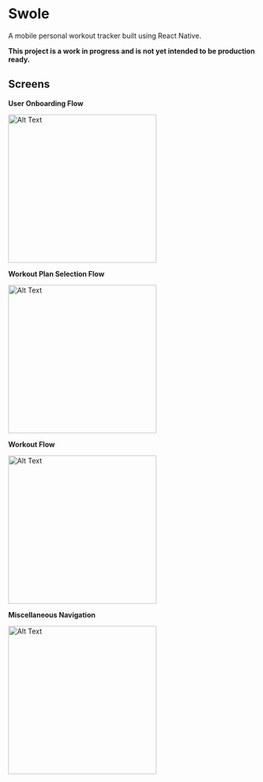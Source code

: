 Swole 
============
A mobile personal workout tracker built using React Native.

**This project is a work in progress and is not yet intended to be production ready.**

## Screens
**User Onboarding Flow**

<img src="https://camo.githubusercontent.com/d2d0e9738cf76003545fa48bbe84b7e8c4dd2403/68747470733a2f2f64726976652e676f6f676c652e636f6d2f75633f6578706f72743d766965772669643d3147674633457378796f616a656158476c6e4f4e484a42634a483079734e635771" alt="Alt Text" data-canonical-src="https://drive.google.com/uc?export=view&amp;id=1GgF3EsxyoajeaXGlnONHJBcJH0ysNcWq" width="300" style="max-width:100%;">

**Workout Plan Selection Flow**

<img src="https://camo.githubusercontent.com/0525be094b1aaa05eacc22ec446f44e6a67b1630/68747470733a2f2f64726976652e676f6f676c652e636f6d2f75633f6578706f72743d766965772669643d31674a4a2d335a454c326748475647427474727164493166654c4147584d7a5a34" alt="Alt Text" data-canonical-src="https://drive.google.com/uc?export=view&amp;id=1gJJ-3ZEL2gHGVGBttrqdI1feLAGXMzZ4" width="300" style="max-width:100%;">

  **Workout Flow**

<img src="https://camo.githubusercontent.com/7237b81da7dc3d6dc0c510ac161aafce9cbd62ce/68747470733a2f2f64726976652e676f6f676c652e636f6d2f75633f6578706f72743d766965772669643d31305f566d76656b50416c30696d377074365a5649487576354458524c6c64744f" alt="Alt Text" data-canonical-src="https://drive.google.com/uc?export=view&amp;id=10_VmvekPAl0im7pt6ZVIHuv5DXRLldtO" width="300" style="max-width:100%;">

  **Miscellaneous Navigation** 

<img src="https://camo.githubusercontent.com/9e12c3321db3bdd82a2e20c41162e66215e2bd6f/68747470733a2f2f64726976652e676f6f676c652e636f6d2f75633f6578706f72743d766965772669643d3150485a36466c6a65555266674b4d4974477a4c47397368454e436a7858376568" alt="Alt Text" data-canonical-src="https://drive.google.com/uc?export=view&amp;id=1PHZ6FljeURfgKMItGzLG9shENCjxX7eh" width="300" style="max-width:100%;">

